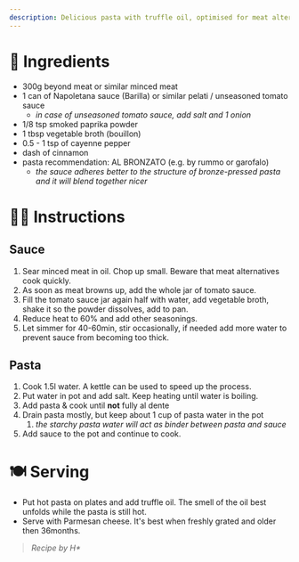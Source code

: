 ```yaml
---
description: Delicious pasta with truffle oil, optimised for meat alternatives
---
```

# 🥫 Ingredients

* 300g beyond meat or similar minced meat
* 1 can of Napoletana sauce (Barilla) or similar pelati / unseasoned tomato sauce
  * _in case of unseasoned tomato sauce, add salt and 1 onion_
* 1/8 tsp smoked paprika powder
* 1 tbsp vegetable broth (bouillon)
* 0.5 - 1 tsp of cayenne pepper
* dash of cinnamon
* pasta recommendation: AL BRONZATO (e.g. by rummo or garofalo)
  * _the sauce adheres better to the structure of bronze-pressed pasta and it will blend together nicer_

# 👨‍🍳 Instructions

## Sauce

1. Sear minced meat in oil. Chop up small. Beware that meat alternatives cook quickly.
2. As soon as meat browns up, add the whole jar of tomato sauce.
3. Fill the tomato sauce jar again half with water, add vegetable broth, shake it so the powder dissolves, add to pan.
4. Reduce heat to 60% and add other seasonings.
5. Let simmer for 40-60min, stir occasionally, if needed add more water to prevent sauce from becoming too thick.

## Pasta

1. Cook 1.5l water. A kettle can be used to speed up the process.
2. Put water in pot and add salt. Keep heating until water is boiling.
3. Add pasta & cook until **not** fully al dente
4. Drain pasta mostly, but keep about 1 cup of pasta water in the pot
   1. _the starchy pasta water will act as binder between pasta and sauce_
5. Add sauce to the pot and continue to cook.

# 🍽️ Serving

* Put hot pasta on plates and add truffle oil. The smell of the oil best unfolds while the pasta is still hot.
* Serve with Parmesan cheese. It's best when freshly grated and older then 36months.



> _Recipe by H\*_
